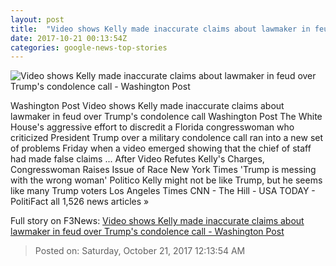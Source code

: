 ```yaml
---
layout: post
title:  "Video shows Kelly made inaccurate claims about lawmaker in feud over Trump's condolence call - Washington Post"
date: 2017-10-21 00:13:54Z
categories: google-news-top-stories
---
```


![Video shows Kelly made inaccurate claims about lawmaker in feud over Trump's condolence call - Washington Post](https://img.washingtonpost.com/rf/image_1484w/2010-2019/WashingtonPost/2017/10/21/National-Politics/Images/Botsford171019Trump21355.JPG?t=20170517)

Washington Post Video shows Kelly made inaccurate claims about lawmaker in feud over Trump's condolence call Washington Post The White House's aggressive effort to discredit a Florida congresswoman who criticized President Trump over a military condolence call ran into a new set of problems Friday when a video emerged showing that the chief of staff had made false claims ... After Video Refutes Kelly's Charges, Congresswoman Raises Issue of Race New York Times 'Trump is messing with the wrong woman' Politico Kelly might not be like Trump, but he seems like many Trump voters Los Angeles Times CNN - The Hill - USA TODAY - PolitiFact all 1,526 news articles »


Full story on F3News: [Video shows Kelly made inaccurate claims about lawmaker in feud over Trump's condolence call - Washington Post](http://www.f3nws.com/n/XSk4VB)

> Posted on: Saturday, October 21, 2017 12:13:54 AM
